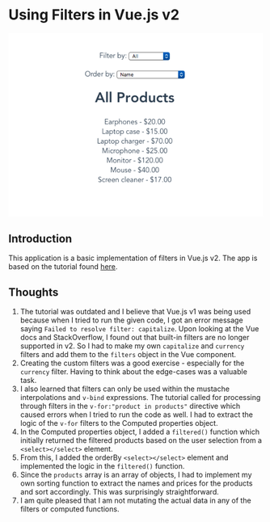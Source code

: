 # Using Filters in Vue.js v2

![filters.app](./images/filters-app.png)

## Introduction

This application is a basic implementation of filters in Vue.js v2. The app is based on the tutorial found [here](https://coligo.io/vuejs-filters).

## Thoughts

1. The tutorial was outdated and I believe that Vue.js v1 was being used because when I tried to run the given code, I got an error message saying `Failed to resolve filter: capitalize`. Upon looking at the Vue docs and StackOverflow, I found out that built-in filters are no longer supported in v2. So I had to make my own `capitalize` and `currency` filters and add them to the `filters` object in the Vue component.
2. Creating the custom filters was a good exercise - especially for the `currency` filter. Having to think about the edge-cases was a valuable task.
3. I also learned that filters can only be used within the mustache interpolations and `v-bind` expressions. The tutorial called for processing through filters in the `v-for:"product in products"` directive which caused errors when I tried to run the code as well. I had to extract the logic of the `v-for` filters to the Computed properties object.
4. In the Computed properties object, I added a `filtered()` function which initially returned the filtered products based on the user selection from a `<select></select>` element. 
5. From this, I added the orderBy `<select></select>` element and implemented the logic in the `filtered()` function.
6. Since the `products` array is an array of objects, I had to implement my own sorting function to extract the names and prices for the products and sort accordingly. This was surprisingly straightforward.
7. I am quite pleased that I am not mutating the actual data in any of the filters or computed functions.
